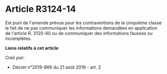 # Article R3124-14

Est puni de l'amende prévue pour les contraventions de la cinquième classe le fait de ne pas communiquer les informations
demandées en application de l'article R. 3120-40 ou de communiquer des informations fausses ou incomplètes.

**Liens relatifs à cet article**

_Créé par_:

  - Décret n°2019-866 du 21 août 2019 - art. 2
